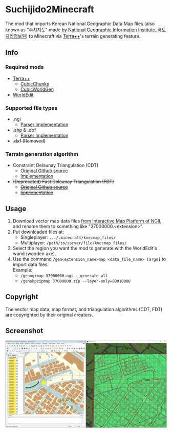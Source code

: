 # Suchijido2Minecraft

The mod that imports Korean National Geographic Data Map files (also known as "수치지도" made by [National Geographic Information Institute, 국토지리정보원](https://www.ngii.go.kr/)) to Minecraft via [Terra++](https://www.curseforge.com/minecraft/mc-mods/terraplusplus)'s terrain generating feature.

## Info
### Required mods
 * [Terra++](https://www.curseforge.com/minecraft/mc-mods/terraplusplus)
   * [CubicChunks](https://www.curseforge.com/minecraft/mc-mods/opencubicchunks)
   * [CubicWorldGen](https://www.curseforge.com/minecraft/mc-mods/cubicworldgen)
 * [WorldEdit](https://www.curseforge.com/minecraft/mc-mods/worldedit)

### Supported file types
 - .ngi
   * [Parser Implementation](src/main/java/com/mndk/ngiparser/NgiParser.java)
 - .shp & .dbf
   * [Parser Implementation](src/main/java/com/mndk/shapefile/ShpDbfDataIterator.java)
 - ~~.dxf (Removed)~~

### Terrain generation algorithm
 - Constraint Delaunay Triangulation (CDT)
   * [Original Github source](https://github.com/artem-ogre/CDT)
   * [Implementation](src/main/java/com/mndk/scjd2mc/core/triangulator/cdt/ConstraintDelaunayTriangulator.java)
 - ~~(Deprecated) Fast Delaunay Triangulation (FDT)~~
   * ~~[Original Github source](https://github.com/mapbox/delaunator)~~
   * ~~[Implementation](src/main/java/com/mndk/scjd2mc/core/triangulator/fdt/FastDelaunayTriangulator.java)~~

## Usage
1. Download vector map data files [from Interactive Map Platform of NGII](http://map.ngii.go.kr/ms/map/NlipMap.do), and rename them to something like "37000000.&lt;extension&gt;".
2. Put downloaded files at:
    * Singleplayer: `.../.minecraft/kvecmap_files/`
    * Multiplayer: `/path/to/server/file/kvecmap_files/`
3. Select the region you want the mod to generate with the WorldEdit's wand (wooden axe).
4. Use the command `/gen<extension_name>map <data_file_name> [args]` to import data files.<br>
   Example: 
    * `/genngimap 37000000.ngi --generate-all`
    * `/genshpzipmap 37000000.zip --layer-only=B0010000`

## Copyright
The vector map data, map format, and triangulation algorithms (CDT, FDT) are copyrighted by their original creators.

## Screenshot

![Reference screenshot](docs/screenshot0.png)
